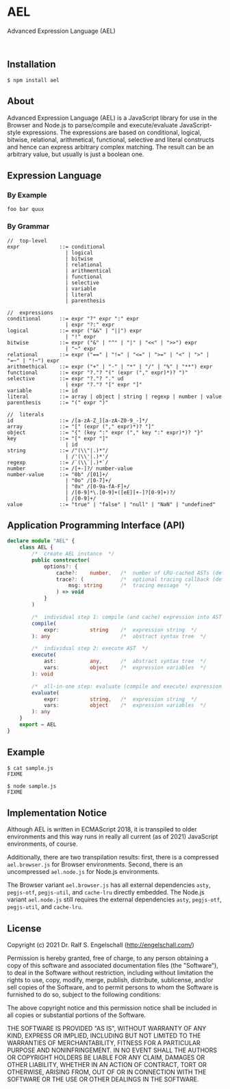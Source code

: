 
AEL
===

Advanced Expression Language (AEL)

<p/>
<img src="https://nodei.co/npm/ael.png?downloads=true&stars=true" alt=""/>

<p/>
<img src="https://david-dm.org/rse/ael.png" alt=""/>

Installation
------------

```shell
$ npm install ael
```

About
-----

Advanced Expression Language (AEL) is a JavaScript library for use
in the Browser and Node.js to parse/compile and execute/evaluate
JavaScript-style expressions. The expressions are based on conditional,
logical, bitwise, relational, arithmetical, functional, selective
and literal constructs and hence can express arbitrary complex
matching. The result can be an arbitrary value, but usually is just a
boolean one.

Expression Language
-------------------

### By Example

    foo bar quux

### By Grammar

    //  top-level
    expr             ::= conditional
                       | logical
                       | bitwise
                       | relational
                       | arithmentical
                       | functional
                       | selective
                       | variable
                       | literal
                       | parenthesis

    //  expressions
    conditional      ::= expr "?" expr ":" expr
                       | expr "?:" expr
    logical          ::= expr ("&&" | "||") expr
                       | "!" expr
    bitwise          ::= expr ("&" | "^" | "|" | "<<" | ">>") expr
                       | "~" expr
    relational       ::= expr ("==" | "!=" | "<=" | ">=" | "<" | ">" | "=~" | "!~") expr
    arithmethical    ::= expr ("+" | "-" | "*" | "/" | "%" | "**") expr
    functional       ::= expr "?."? "(" (expr ("," expr)*)? ")"
    selective        ::= expr "?."? "." ud
                       | expr "?."? "[" expr "]"
    variable         ::= id
    literal          ::= array | object | string | regexp | number | value
    parenthesis      ::= "(" expr ")"

    //  literals
    id               ::= /[a-zA-Z_][a-zA-Z0-9_-]*/
    array            ::= "[" (expr ("," expr)*)? "]"
    object           ::= "{" (key ":" expr ("," key ":" expr)*)? "}"
    key              ::= "[" expr "]"
                       | id
    string           ::= /"(\\"|.)*"/
                       | /'(\\'|.)*'/
    regexp           ::= /`(\\`|.)*`/
    number           ::= /[+-]?/ number-value
    number-value     ::= "0b" /[01]+/
                       | "0o" /[0-7]+/
                       | "0x" /[0-9a-fA-F]+/
                       | /[0-9]*\.[0-9]+([eE][+-]?[0-9]+)?/
                       | /[0-9]+/
    value            ::= "true" | "false" | "null" | "NaN" | "undefined"

Application Programming Interface (API)
---------------------------------------

```ts
declare module "AEL" {
    class AEL {
        /*  create AEL instance  */
        public constructor(
            options?: {
                cache?:    number,   /*  number of LRU-cached ASTs (default: 0)  */
                trace?: (            /*  optional tracing callback (default: null)  */
                    msg: string      /*  tracing message  */
                ) => void
            }
        )

        /*  individual step 1: compile (and cache) expression into AST  */
        compile(
            expr:          string    /*  expression string  */
        ): any                       /*  abstract syntax tree  */

        /*  individual step 2: execute AST  */
        execute(
            ast:           any,      /*  abstract syntax tree  */
            vars:          object    /*  expression variables  */
        ): void

        /*  all-in-one step: evaluate (compile and execute) expression  */
        evaluate(
            expr:          string,   /*  expression string  */
            vars:          object    /*  expression variables  */
        ): any
    }
    export = AEL
}
```

Example
-------

```
$ cat sample.js
FIXME

$ node sample.js
FIXME
```

Implementation Notice
---------------------

Although AEL is written in ECMAScript 2018, it is transpiled to older
environments and this way runs in really all current (as of 2021)
JavaScript environments, of course.

Additionally, there are two transpilation results: first, there is a
compressed `ael.browser.js` for Browser environments. Second, there is
an uncompressed `ael.node.js` for Node.js environments.

The Browser variant `ael.browser.js` has all external dependencies `asty`,
`pegjs-otf`, `pegjs-util`, and `cache-lru` directly embedded. The
Node.js variant `ael.node.js` still requires the external dependencies
`asty`, `pegjs-otf`, `pegjs-util`, and `cache-lru`.

License
-------

Copyright (c) 2021 Dr. Ralf S. Engelschall (http://engelschall.com/)

Permission is hereby granted, free of charge, to any person obtaining
a copy of this software and associated documentation files (the
"Software"), to deal in the Software without restriction, including
without limitation the rights to use, copy, modify, merge, publish,
distribute, sublicense, and/or sell copies of the Software, and to
permit persons to whom the Software is furnished to do so, subject to
the following conditions:

The above copyright notice and this permission notice shall be included
in all copies or substantial portions of the Software.

THE SOFTWARE IS PROVIDED "AS IS", WITHOUT WARRANTY OF ANY KIND,
EXPRESS OR IMPLIED, INCLUDING BUT NOT LIMITED TO THE WARRANTIES OF
MERCHANTABILITY, FITNESS FOR A PARTICULAR PURPOSE AND NONINFRINGEMENT.
IN NO EVENT SHALL THE AUTHORS OR COPYRIGHT HOLDERS BE LIABLE FOR ANY
CLAIM, DAMAGES OR OTHER LIABILITY, WHETHER IN AN ACTION OF CONTRACT,
TORT OR OTHERWISE, ARISING FROM, OUT OF OR IN CONNECTION WITH THE
SOFTWARE OR THE USE OR OTHER DEALINGS IN THE SOFTWARE.

